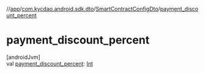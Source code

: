 //[app](../../../index.md)/[com.kycdao.android.sdk.dto](../index.md)/[SmartContractConfigDto](index.md)/[payment_discount_percent](payment_discount_percent.md)

# payment_discount_percent

[androidJvm]\
val [payment_discount_percent](payment_discount_percent.md): [Int](https://kotlinlang.org/api/latest/jvm/stdlib/kotlin/-int/index.html)

